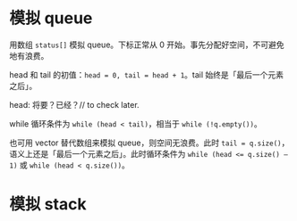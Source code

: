 # 模拟 queue

用数组 `status[]` 模拟 queue。下标正常从 0 开始。事先分配好空间，不可避免地有浪费。

head 和 tail 的初值：`head = 0, tail = head + 1`。tail 始终是「最后一个元素之后」。

head: 将要？已经？// to check later.

while 循环条件为 `while (head < tail)`，相当于 `while (!q.empty())`。

也可用 vector 替代数组来模拟 queue，则空间无浪费。此时 `tail = q.size()`，语义上还是「最后一个元素之后」。此时循环条件为 `while (head <= q.size() – 1)` 或 `while (head < q.size())`。

# 模拟 stack

